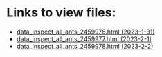 # Links to view files:

* [data_inspect_all_ants_2459976.html (2023-1-31)](https://htmlpreview.github.io/?https://github.com/HERA-Team/H6C_Notebooks_2/blob/main/data_inspect_all_ants/data_inspect_all_ants_2459976.html)
* [data_inspect_all_ants_2459977.html (2023-2-1)](https://htmlpreview.github.io/?https://github.com/HERA-Team/H6C_Notebooks_2/blob/main/data_inspect_all_ants/data_inspect_all_ants_2459977.html)
* [data_inspect_all_ants_2459978.html (2023-2-2)](https://htmlpreview.github.io/?https://github.com/HERA-Team/H6C_Notebooks_2/blob/main/data_inspect_all_ants/data_inspect_all_ants_2459978.html)